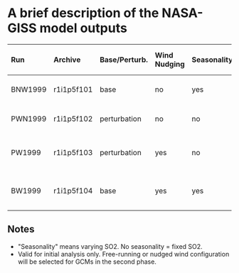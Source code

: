 # A brief description of the NASA-GISS model outputs



|   Run   |   Archive  |  Base/Perturb. | Wind Nudging | Seasonality | Modified Model Name    | Experiment Name |
| :------ |:---------- | :------------- |:------------ | :---------- | :--------------------- | :-------------- |
| BNW1999 | r1i1p5f101 | base           | no           | yes         | GISS-E2-1-G-base       | emip-szn_so2    |
| PWN1999 | r1i1p5f102 | perturbation   | no           | no          | GISS-E2-1-G-pert       | emip-noszn_so2  |
| PW1999  | r1i1p5f103 | perturbation   | yes          | no          | GISS-E2-1-G-pert-nudge | emip-noszn_so2  |
| BW1999  | r1i1p5f104 | base           | yes          | yes         | GISS-E2-1-G-base-nudge | emip-szn_so2    |

## Notes
* "Seasonality" means varying SO2. No seasonality = fixed SO2.
* Valid for initial analysis only. Free-running or nudged wind configuration will be selected for GCMs in the second phase.
